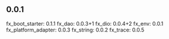 ## 0.0.1

fx_boot_starter: 0.1.1
fx_dao: 0.0.3+1
fx_dio: 0.0.4+2
fx_env: 0.0.1
fx_platform_adapter: 0.0.3
fx_string: 0.0.2
fx_trace: 0.0.5
